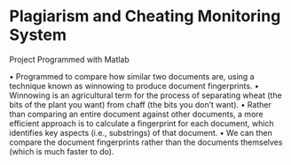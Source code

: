 # Plagiarism and Cheating Monitoring System
Project Programmed with Matlab

• Programmed to compare how similar two documents are, using a technique known as winnowing to produce document fingerprints.
• Winnowing is an agricultural term for the process of separating wheat (the bits of the plant you want) from
chaff (the bits you don’t want).
• Rather than comparing an entire document against other documents, a more efficient approach is to calculate a fingerprint for each
document, which identifies key aspects (i.e., substrings) of that document. 
• We can then compare the document fingerprints rather than the documents themselves (which is much faster to do).
